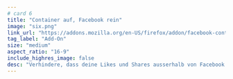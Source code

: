 ```yaml
---
# card 6
title: "Container auf, Facebook rein"
image: "six.png"
link_url: "https://addons.mozilla.org/en-US/firefox/addon/facebook-container/?utm_source=www.mozilla.org&utm_medium=referral&utm_campaign=election&utm_content=card"
tag_label: "Add-On"
size: "medium"
aspect_ratio: "16-9"
include_highres_image: false
desc: "Verhindere, dass deine Likes und Shares ausserhalb von Facebook bestimmen, welche Werbung du online siehst."
---
```

